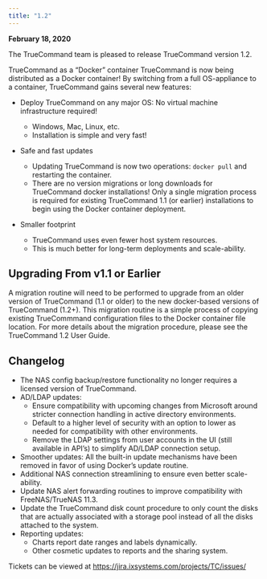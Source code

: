 ```yaml
---
title: "1.2"
---
```


**February 18, 2020**

The TrueCommand team is pleased to release TrueCommand version 1.2.

TrueCommand as a “Docker” container
TrueCommand is now being distributed as a Docker container! By switching from a full OS-appliance to a container, TrueCommand gains several new features:

+ Deploy TrueCommand on any major OS: No virtual machine infrastructure required!
  + Windows, Mac, Linux, etc.
  + Installation is simple and very fast!

+ Safe and fast updates
  + Updating TrueCommand is now two operations: `docker pull` and restarting the container.
  + There are no version migrations or long downloads for TrueCommand docker installations! Only a single migration process is required for existing TrueCommand 1.1 (or earlier) installations to begin using the Docker container deployment.

+ Smaller footprint
  + TrueCommand uses even fewer host system resources.
  + This is much better for long-term deployments and scale-ability.

## Upgrading From v1.1 or Earlier

A migration routine will need to be performed to upgrade from an older version of TrueCommand (1.1 or older) to the new docker-based versions of TrueCommand (1.2+). This migration routine is a simple process of copying existing TrueCommmand configuration files to the Docker container file location. For more details about the migration procedure, please see the TrueCommand 1.2 User Guide.
 
## Changelog

+ The NAS config backup/restore functionality no longer requires a licensed version of TrueCommand.
+ AD/LDAP updates:
  + Ensure compatibility with upcoming changes from Microsoft around stricter connection handling in active directory environments.
  + Default to a higher level of security with an option to lower as needed for compatibility with other environments.
  + Remove the LDAP settings from user accounts in the UI (still available in API’s) to simplify AD/LDAP connection setup.
+ Smoother updates: All the built-in update mechanisms have been removed in favor of using Docker’s update routine.
+ Additional NAS connection streamlining to ensure even better scale-ability.
+ Update NAS alert forwarding routines to improve compatibility with FreeNAS/TrueNAS 11.3.
+ Update the TrueCommand disk count procedure to only count the disks that are actually associated with a storage pool instead of all the disks attached to the system.
+ Reporting updates:
  + Charts report date ranges and labels dynamically.
  + Other cosmetic updates to reports and the sharing system.

Tickets can be viewed at https://jira.ixsystems.com/projects/TC/issues/